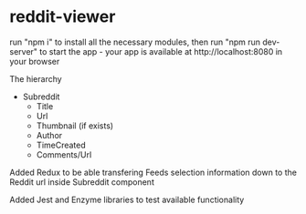 # reddit-viewer

run "npm i" to install all the necessary modules, then run "npm run dev-server" to start the app - your app is available at http://localhost:8080 in your browser

The hierarchy

- Subreddit
  - Title
  - Url
  - Thumbnail (if exists)
  - Author
  - TimeCreated
  - Comments/Url

Added Redux to be able transfering Feeds selection information down to the Reddit url inside Subreddit component

Added Jest and Enzyme libraries to test available functionality
